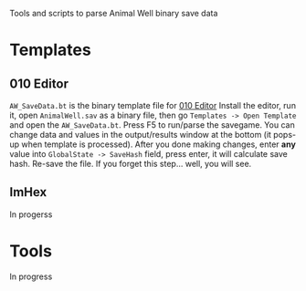 Tools and scripts to parse Animal Well binary save  data

# Templates

## 010 Editor
`AW_SaveData.bt` is the binary template file for [010 Editor](https://www.sweetscape.com/010editor/)
Install the editor, run it, open `AnimalWell.sav` as a binary file, then go `Templates -> Open Template`
and open the `AW_SaveData.bt`. Press F5 to run/parse the savegame.
You can change data and values in the output/results window at the bottom (it pops-up when template is processed).
After you done making changes, enter **any** value into `GlobalState -> SaveHash` field, press enter, it will calculate save hash. Re-save the file. If you forget this step... well, you will see.


## ImHex
In progerss


# Tools
In progress
